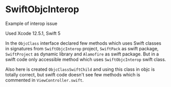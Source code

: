 # SwiftObjcInterop
 Example of interop issue
 
 Used Xcode 12.5.1, Swift 5
 
 In the `ObjcClass` interface declared few methods which uses Swift classes in signatures from `SwiftObjcInterop` project, `SwiftPack` as swift package, `SwiftProject` as dynamic library and `Alamofire` as swift package. But in a swift code only accessible method which uses `SwiftObjcInterop` swift class. 
 
 Also here is created `ObjcClassSwiftChild` and using this class in objc is totally correct, but swift code doesn't see few methods which is commented in `ViewController.swift`.
